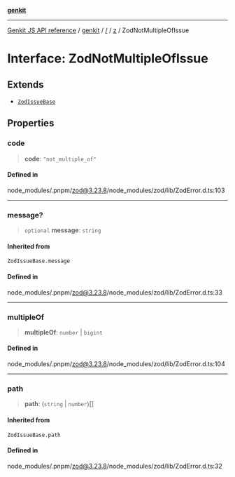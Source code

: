 [**genkit**](../../../README.md)

***

[Genkit JS API reference](../../../../README.md) / [genkit](../../../README.md) / [/](../../../README.md) / [z](../README.md) / ZodNotMultipleOfIssue

# Interface: ZodNotMultipleOfIssue

## Extends

- [`ZodIssueBase`](../type-aliases/ZodIssueBase.md)

## Properties

### code

> **code**: `"not_multiple_of"`

#### Defined in

node\_modules/.pnpm/zod@3.23.8/node\_modules/zod/lib/ZodError.d.ts:103

***

### message?

> `optional` **message**: `string`

#### Inherited from

`ZodIssueBase.message`

#### Defined in

node\_modules/.pnpm/zod@3.23.8/node\_modules/zod/lib/ZodError.d.ts:33

***

### multipleOf

> **multipleOf**: `number` \| `bigint`

#### Defined in

node\_modules/.pnpm/zod@3.23.8/node\_modules/zod/lib/ZodError.d.ts:104

***

### path

> **path**: (`string` \| `number`)[]

#### Inherited from

`ZodIssueBase.path`

#### Defined in

node\_modules/.pnpm/zod@3.23.8/node\_modules/zod/lib/ZodError.d.ts:32
